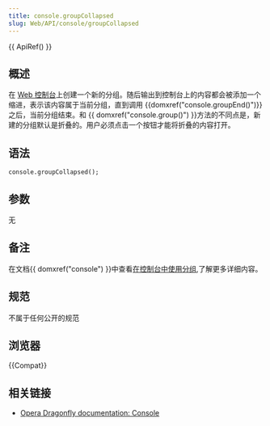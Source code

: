 ```yaml
---
title: console.groupCollapsed
slug: Web/API/console/groupCollapsed
---
```


{{ ApiRef() }}

## 概述

在 [Web 控制台](https://firefox-source-docs.mozilla.org/devtools-user/web_console/index.html)上创建一个新的分组。随后输出到控制台上的内容都会被添加一个缩进，表示该内容属于当前分组，直到调用 {{domxref("console.groupEnd()")}} 之后，当前分组结束。和 {{ domxref("console.group()") }}方法的不同点是，新建的分组默认是折叠的。用户必须点击一个按钮才能将折叠的内容打开。

## 语法

```plain
console.groupCollapsed();
```

## 参数

无

## 备注

在文档{{ domxref("console") }}中查看[在控制台中使用分组](/zh-CN/DOM/console#Using_groups_in_the_console),了解更多详细内容。

## 规范

不属于任何公开的规范

## 浏览器

{{Compat}}

## 相关链接

- [Opera Dragonfly documentation: Console](http://www.opera.com/dragonfly/documentation/console/)
